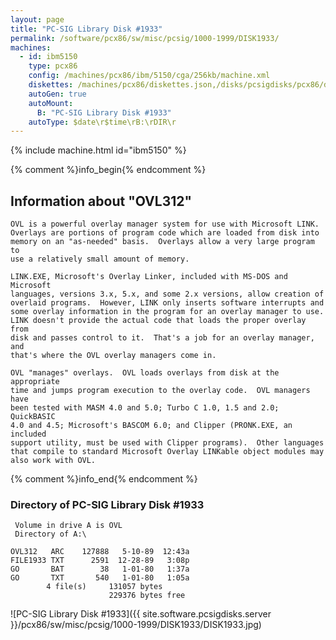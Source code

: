 ```yaml
---
layout: page
title: "PC-SIG Library Disk #1933"
permalink: /software/pcx86/sw/misc/pcsig/1000-1999/DISK1933/
machines:
  - id: ibm5150
    type: pcx86
    config: /machines/pcx86/ibm/5150/cga/256kb/machine.xml
    diskettes: /machines/pcx86/diskettes.json,/disks/pcsigdisks/pcx86/diskettes.json
    autoGen: true
    autoMount:
      B: "PC-SIG Library Disk #1933"
    autoType: $date\r$time\rB:\rDIR\r
---
```


{% include machine.html id="ibm5150" %}

{% comment %}info_begin{% endcomment %}

## Information about "OVL312"

    OVL is a powerful overlay manager system for use with Microsoft LINK.
    Overlays are portions of program code which are loaded from disk into
    memory on an "as-needed" basis.  Overlays allow a very large program to
    use a relatively small amount of memory.
    
    LINK.EXE, Microsoft's Overlay Linker, included with MS-DOS and Microsoft
    languages, versions 3.x, 5.x, and some 2.x versions, allow creation of
    overlaid programs.  However, LINK only inserts software interrupts and
    some overlay information in the program for an overlay manager to use.
    LINK doesn't provide the actual code that loads the proper overlay from
    disk and passes control to it.  That's a job for an overlay manager, and
    that's where the OVL overlay managers come in.
    
    OVL "manages" overlays.  OVL loads overlays from disk at the appropriate
    time and jumps program execution to the overlay code.  OVL managers have
    been tested with MASM 4.0 and 5.0; Turbo C 1.0, 1.5 and 2.0; QuickBASIC
    4.0 and 4.5; Microsoft's BASCOM 6.0; and Clipper (PRONK.EXE, an included
    support utility, must be used with Clipper programs).  Other languages
    that compile to standard Microsoft Overlay LINKable object modules may
    also work with OVL.
{% comment %}info_end{% endcomment %}


### Directory of PC-SIG Library Disk #1933

     Volume in drive A is OVL
     Directory of A:\

    OVL312   ARC    127888   5-10-89  12:43a
    FILE1933 TXT      2591  12-28-89   3:08p
    GO       BAT        38   1-01-80   1:37a
    GO       TXT       540   1-01-80   1:05a
            4 file(s)     131057 bytes
                          229376 bytes free

![PC-SIG Library Disk #1933]({{ site.software.pcsigdisks.server }}/pcx86/sw/misc/pcsig/1000-1999/DISK1933/DISK1933.jpg)
